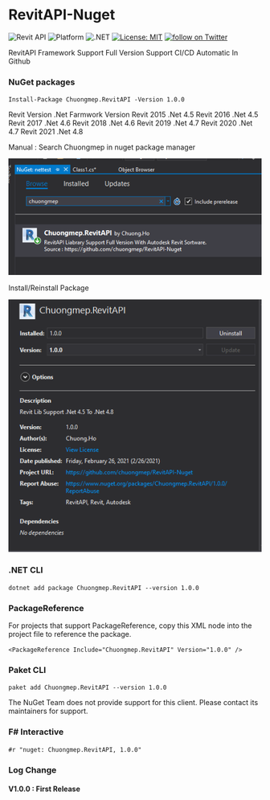 # RevitAPI-Nuget
![Revit API](https://img.shields.io/badge/Revit%20API-2021-blue.svg)
![Platform](https://img.shields.io/badge/platform-Windows-lightgray.svg)
![.NET](https://img.shields.io/badge/.NET-blue.svg)
[![License: MIT](https://img.shields.io/badge/License-MIT-yellow.svg)](https://opensource.org/licenses/MIT)
<a href="https://twitter.com/intent/follow?screen_name=chuongmep">
        <img src="https://img.shields.io/twitter/follow/chuongmep?style=social&logo=twitter"
            alt="follow on Twitter"></a>
            
RevitAPI Framework Support Full Version Support CI/CD Automatic In Github

### NuGet packages

```
Install-Package Chuongmep.RevitAPI -Version 1.0.0
```
Revit Version	.Net Farmwork Version
Revit 2015	.Net 4.5
Revit 2016	.Net 4.5
Revit 2017	.Net 4.6
Revit 2018	.Net 4.6
Revit 2019	.Net 4.7
Revit 2020	.Net 4.7
Revit 2021	.Net 4.8

Manual : Search Chuongmep in nuget package manager

![](assets/_Image_11d37eee-21a2-43e1-8dc5-d187018cdb7c.png)

Install/Reinstall Package

![](assets/_Image_3a1067d7-8c6a-4324-8d9b-500e56d0c8cc.png)

### .NET CLI

```
dotnet add package Chuongmep.RevitAPI --version 1.0.0
```
### PackageReference

For projects that support PackageReference, copy this XML node into the project file to reference the package.

```
<PackageReference Include="Chuongmep.RevitAPI" Version="1.0.0" />
```

### Paket CLI

```
paket add Chuongmep.RevitAPI --version 1.0.0
```

The NuGet Team does not provide support for this client. Please contact its maintainers for support.

### F# Interactive

```
#r "nuget: Chuongmep.RevitAPI, 1.0.0"
```

### Log Change

#### V1.0.0 : First Release
